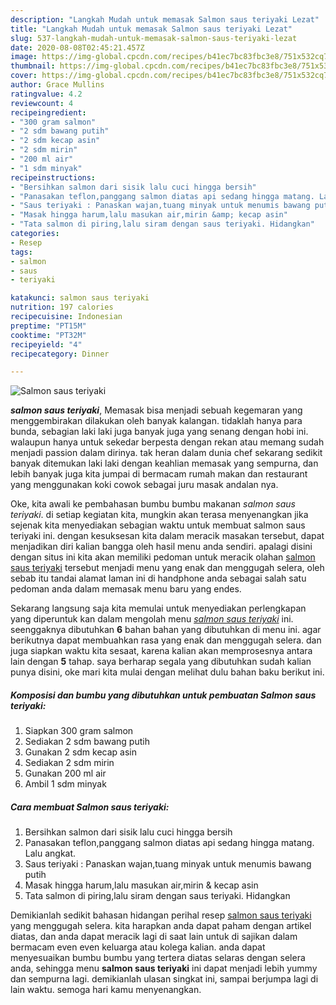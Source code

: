 ```yaml
---
description: "Langkah Mudah untuk memasak Salmon saus teriyaki Lezat"
title: "Langkah Mudah untuk memasak Salmon saus teriyaki Lezat"
slug: 537-langkah-mudah-untuk-memasak-salmon-saus-teriyaki-lezat
date: 2020-08-08T02:45:21.457Z
image: https://img-global.cpcdn.com/recipes/b41ec7bc83fbc3e8/751x532cq70/salmon-saus-teriyaki-foto-resep-utama.jpg
thumbnail: https://img-global.cpcdn.com/recipes/b41ec7bc83fbc3e8/751x532cq70/salmon-saus-teriyaki-foto-resep-utama.jpg
cover: https://img-global.cpcdn.com/recipes/b41ec7bc83fbc3e8/751x532cq70/salmon-saus-teriyaki-foto-resep-utama.jpg
author: Grace Mullins
ratingvalue: 4.2
reviewcount: 4
recipeingredient:
- "300 gram salmon"
- "2 sdm bawang putih"
- "2 sdm kecap asin"
- "2 sdm mirin"
- "200 ml air"
- "1 sdm minyak"
recipeinstructions:
- "Bersihkan salmon dari sisik lalu cuci hingga bersih"
- "Panasakan teflon,panggang salmon diatas api sedang hingga matang. Lalu angkat."
- "Saus teriyaki : Panaskan wajan,tuang minyak untuk menumis bawang putih"
- "Masak hingga harum,lalu masukan air,mirin &amp; kecap asin"
- "Tata salmon di piring,lalu siram dengan saus teriyaki. Hidangkan"
categories:
- Resep
tags:
- salmon
- saus
- teriyaki

katakunci: salmon saus teriyaki 
nutrition: 197 calories
recipecuisine: Indonesian
preptime: "PT15M"
cooktime: "PT32M"
recipeyield: "4"
recipecategory: Dinner

---
```



![Salmon saus teriyaki](https://img-global.cpcdn.com/recipes/b41ec7bc83fbc3e8/751x532cq70/salmon-saus-teriyaki-foto-resep-utama.jpg)

<b><i>salmon saus teriyaki</i></b>, Memasak bisa menjadi sebuah kegemaran yang menggembirakan dilakukan oleh banyak kalangan. tidaklah hanya para bunda, sebagian laki laki juga banyak juga yang senang dengan hobi ini. walaupun hanya untuk sekedar berpesta dengan rekan atau memang sudah menjadi passion dalam dirinya. tak heran dalam dunia chef sekarang sedikit banyak ditemukan laki laki dengan keahlian memasak yang sempurna, dan lebih banyak juga kita jumpai di bermacam rumah makan dan restaurant yang menggunakan koki cowok sebagai juru masak andalan nya.

Oke, kita awali ke pembahasan bumbu bumbu makanan <i>salmon saus teriyaki</i>. di setiap kegiatan kita, mungkin akan terasa menyenangkan jika sejenak kita menyediakan sebagian waktu untuk membuat salmon saus teriyaki ini. dengan kesuksesan kita dalam meracik masakan tersebut, dapat menjadikan diri kalian bangga oleh hasil menu anda sendiri. apalagi disini dengan situs ini kita akan memiliki pedoman untuk meracik olahan <u>salmon saus teriyaki</u> tersebut menjadi menu yang enak dan menggugah selera, oleh sebab itu tandai alamat laman ini di handphone anda sebagai salah satu pedoman anda dalam memasak menu baru yang endes.




Sekarang langsung saja kita memulai untuk menyediakan perlengkapan yang diperuntuk kan dalam mengolah menu <u><i>salmon saus teriyaki</i></u> ini. seenggaknya dibutuhkan <b>6</b> bahan bahan yang dibutuhkan di menu ini. agar berikutnya dapat membuahkan rasa yang enak dan menggugah selera. dan juga siapkan waktu kita sesaat, karena kalian akan memprosesnya antara lain dengan <b>5</b> tahap. saya berharap segala yang dibutuhkan sudah kalian punya disini, oke mari kita mulai dengan melihat dulu bahan baku berikut ini.

<!--inarticleads1-->

##### Komposisi dan bumbu yang dibutuhkan untuk pembuatan Salmon saus teriyaki:

1. Siapkan 300 gram salmon
1. Sediakan 2 sdm bawang putih
1. Gunakan 2 sdm kecap asin
1. Sediakan 2 sdm mirin
1. Gunakan 200 ml air
1. Ambil 1 sdm minyak




<!--inarticleads2-->

##### Cara membuat Salmon saus teriyaki:

1. Bersihkan salmon dari sisik lalu cuci hingga bersih
1. Panasakan teflon,panggang salmon diatas api sedang hingga matang. Lalu angkat.
1. Saus teriyaki : Panaskan wajan,tuang minyak untuk menumis bawang putih
1. Masak hingga harum,lalu masukan air,mirin &amp; kecap asin
1. Tata salmon di piring,lalu siram dengan saus teriyaki. Hidangkan




Demikianlah sedikit bahasan hidangan perihal resep <u>salmon saus teriyaki</u> yang menggugah selera. kita harapkan anda dapat paham dengan artikel diatas, dan anda dapat meracik lagi di saat lain untuk di sajikan dalam bermacam even even keluarga atau kolega kalian. anda dapat menyesuaikan bumbu bumbu yang tertera diatas selaras dengan selera anda, sehingga menu <b>salmon saus teriyaki</b> ini dapat menjadi lebih yummy dan sempurna lagi. demikianlah ulasan singkat ini, sampai berjumpa lagi di lain waktu. semoga hari kamu menyenangkan.
